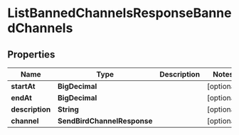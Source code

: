 

# ListBannedChannelsResponseBannedChannels


## Properties

Name | Type | Description | Notes
------------ | ------------- | ------------- | -------------
**startAt** | **BigDecimal** |  |  [optional]
**endAt** | **BigDecimal** |  |  [optional]
**description** | **String** |  |  [optional]
**channel** | **SendBirdChannelResponse** |  |  [optional]



